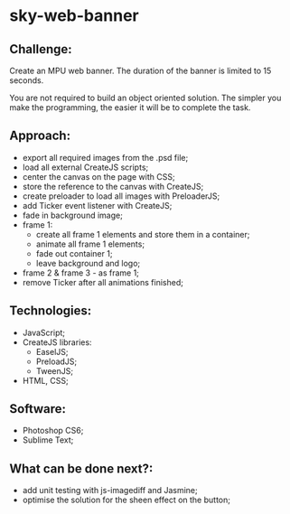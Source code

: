 # sky-web-banner

## Challenge:
Create an MPU web banner. The duration of the banner is limited to 15 seconds.

You are not required to build an object oriented solution. 
The simpler you make the programming, the easier it will be to complete the task.

## Approach:
- export all required images from the .psd file; 
- load all external CreateJS scripts;
- center the canvas on the page with CSS;
- store the reference to the canvas with CreateJS;
- create preloader to load all images with PreloaderJS;
- add Ticker event listener with CreateJS;
- fade in background image;
- frame 1:
  - create all frame 1 elements and store them in a container;
  - animate all frame 1 elements;
  - fade out container 1;
  - leave background and logo;
- frame 2 & frame 3 - as frame 1;
- remove Ticker after all animations finished;

## Technologies:
- JavaScript;
- CreateJS libraries: 
    - EaselJS;
    - PreloadJS;
    - TweenJS;
- HTML, CSS;

## Software:
- Photoshop CS6;
- Sublime Text;

## What can be done next?:
- add unit testing with js-imagediff and Jasmine;
- optimise the solution for the sheen effect on the button;
